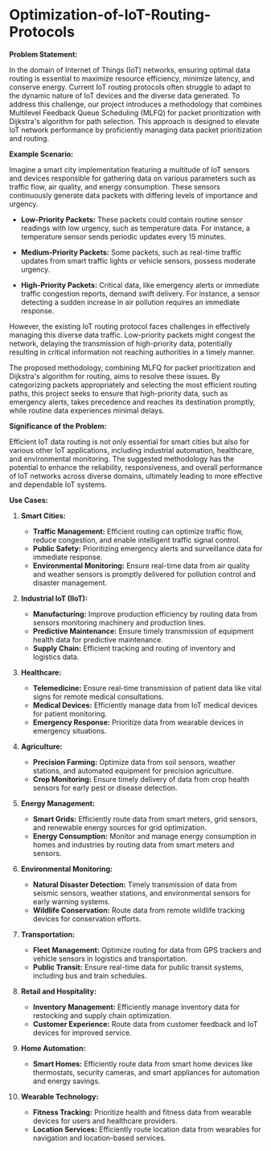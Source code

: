 # Optimization-of-IoT-Routing-Protocols

**Problem Statement:**

In the domain of Internet of Things (IoT) networks, ensuring optimal data routing is essential to maximize resource efficiency, minimize latency, and conserve energy. Current IoT routing protocols often struggle to adapt to the dynamic nature of IoT devices and the diverse data generated. To address this challenge, our project introduces a methodology that combines Multilevel Feedback Queue Scheduling (MLFQ) for packet prioritization with Dijkstra's algorithm for path selection. This approach is designed to elevate IoT network performance by proficiently managing data packet prioritization and routing.

**Example Scenario:**

Imagine a smart city implementation featuring a multitude of IoT sensors and devices responsible for gathering data on various parameters such as traffic flow, air quality, and energy consumption. These sensors continuously generate data packets with differing levels of importance and urgency.

- **Low-Priority Packets:** These packets could contain routine sensor readings with low urgency, such as temperature data. For instance, a temperature sensor sends periodic updates every 15 minutes.

- **Medium-Priority Packets:** Some packets, such as real-time traffic updates from smart traffic lights or vehicle sensors, possess moderate urgency.

- **High-Priority Packets:** Critical data, like emergency alerts or immediate traffic congestion reports, demand swift delivery. For instance, a sensor detecting a sudden increase in air pollution requires an immediate response.

However, the existing IoT routing protocol faces challenges in effectively managing this diverse data traffic. Low-priority packets might congest the network, delaying the transmission of high-priority data, potentially resulting in critical information not reaching authorities in a timely manner.

The proposed methodology, combining MLFQ for packet prioritization and Dijkstra's algorithm for routing, aims to resolve these issues. By categorizing packets appropriately and selecting the most efficient routing paths, this project seeks to ensure that high-priority data, such as emergency alerts, takes precedence and reaches its destination promptly, while routine data experiences minimal delays.

**Significance of the Problem:**

Efficient IoT data routing is not only essential for smart cities but also for various other IoT applications, including industrial automation, healthcare, and environmental monitoring. The suggested methodology has the potential to enhance the reliability, responsiveness, and overall performance of IoT networks across diverse domains, ultimately leading to more effective and dependable IoT systems.


**Use Cases:**

1. **Smart Cities:**
   - **Traffic Management:** Efficient routing can optimize traffic flow, reduce congestion, and enable intelligent traffic signal control.
   - **Public Safety:** Prioritizing emergency alerts and surveillance data for immediate response.
   - **Environmental Monitoring:** Ensure real-time data from air quality and weather sensors is promptly delivered for pollution control and disaster management.

2. **Industrial IoT (IIoT):**
   - **Manufacturing:** Improve production efficiency by routing data from sensors monitoring machinery and production lines.
   - **Predictive Maintenance:** Ensure timely transmission of equipment health data for predictive maintenance.
   - **Supply Chain:** Efficient tracking and routing of inventory and logistics data.

3. **Healthcare:**
   - **Telemedicine:** Ensure real-time transmission of patient data like vital signs for remote medical consultations.
   - **Medical Devices:** Efficiently manage data from IoT medical devices for patient monitoring.
   - **Emergency Response:** Prioritize data from wearable devices in emergency situations.

4. **Agriculture:**
   - **Precision Farming:** Optimize data from soil sensors, weather stations, and automated equipment for precision agriculture.
   - **Crop Monitoring:** Ensure timely delivery of data from crop health sensors for early pest or disease detection.

5. **Energy Management:**
   - **Smart Grids:** Efficiently route data from smart meters, grid sensors, and renewable energy sources for grid optimization.
   - **Energy Consumption:** Monitor and manage energy consumption in homes and industries by routing data from smart meters and sensors.

6. **Environmental Monitoring:**
   - **Natural Disaster Detection:** Timely transmission of data from seismic sensors, weather stations, and environmental sensors for early warning systems.
   - **Wildlife Conservation:** Route data from remote wildlife tracking devices for conservation efforts.

7. **Transportation:**
   - **Fleet Management:** Optimize routing for data from GPS trackers and vehicle sensors in logistics and transportation.
   - **Public Transit:** Ensure real-time data for public transit systems, including bus and train schedules.

8. **Retail and Hospitality:**
   - **Inventory Management:** Efficiently manage inventory data for restocking and supply chain optimization.
   - **Customer Experience:** Route data from customer feedback and IoT devices for improved service.

9. **Home Automation:**
   - **Smart Homes:** Efficiently route data from smart home devices like thermostats, security cameras, and smart appliances for automation and energy savings.

10. **Wearable Technology:**
    - **Fitness Tracking:** Prioritize health and fitness data from wearable devices for users and healthcare providers.
    - **Location Services:** Efficiently route location data from wearables for navigation and location-based services.
